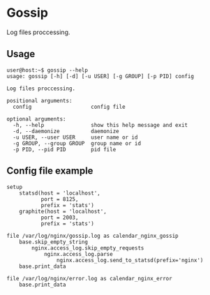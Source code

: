 Gossip
======

Log files proccessing.

Usage
-----
    user@host:~$ gossip --help
    usage: gossip [-h] [-d] [-u USER] [-g GROUP] [-p PID] config

    Log files proccessing.

    positional arguments:
      config                   config file

    optional arguments:
      -h, --help               show this help message and exit
      -d, --daemonize          daemonize
      -u USER, --user USER     user name or id
      -g GROUP, --group GROUP  group name or id
      -p PID, --pid PID        pid file

Config file example
-------------------

    setup
        statsd(host = 'localhost',
               port = 8125,
               prefix = 'stats')
        graphite(host = 'localhost',
               port = 2003,
               prefix = 'stats')

    file /var/log/nginx/gossip.log as calendar_nginx_gossip
        base.skip_empty_string
            nginx.access_log.skip_empty_requests
                nginx.access_log.parse
                    nginx.access_log.send_to_statsd(prefix='nginx')
        base.print_data

    file /var/log/nginx/error.log as calendar_nginx_error
        base.print_data
